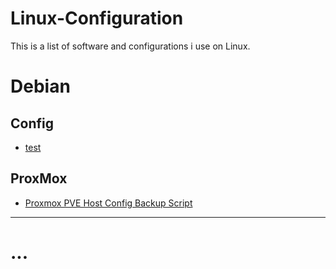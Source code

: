 # Linux-Configuration

This is a list of software and configurations i use on Linux.

# Debian

## Config
* [test](ProxMox/)



## ProxMox
* [Proxmox PVE Host Config Backup Script](ProxMox/Proxmox%20PVE%20Host%20Config%20Backup%20Script.txt)

---

# ...


